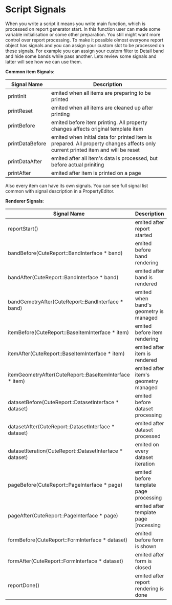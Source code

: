 Script Signals
=================
When you write a script it means you write main function, which is processed on report generator start. In this function user can made some variable initialisation or some other preparation. You still might want more control over report processing. To make it possible olmost everyone report object has signals and you can assign your custom slot to be processed on these signals. For example you can assign your custom filter to Detail band and hide some bands while pass another. Lets review some signals and latter will see how we can use them.

**Common item Signals**:

| Signal Name | Description |
|------------|------------|
| printInit | emited when all items are preparing to be printed |
| printReset | emited when all items are cleaned up after printing |
| printBefore | emited before item printing. All property changes affects original template item |
| printDataBefore | emited when initial data for printed item is prepared. All property changes affects only current printed item and will be reset |
| printDataAfter | emited after all item's data is processed, but before actual priniting |
| printAfter | emited after item is printed on a page |

Also every item can have its own signals. You can see full signal list common with signal description in a PropertyEditor.

**Renderer Signals**:

| Signal Name | Description |
|-------------|-------------|
|reportStart()| emited after report started |
|bandBefore(CuteReport::BandInterface * band) | emited before band rendering |
|bandAfter(CuteReport::BandInterface * band) | emited after band is rendered |
|bandGemetryAfter(CuteReport::BandInterface * band) | emited when band's geometry is managed |
|itemBefore(CuteReport::BaseItemInterface * item) | emited before item rendering |
|itemAfter(CuteReport::BaseItemInterface * item) | emited after item is rendered |
|itemGeometryAfter(CuteReport::BaseItemInterface * item) | emited after item's geometry managed |
|datasetBefore(CuteReport::DatasetInterface * dataset) | emited before dataset processing |
|datasetAfter(CuteReport::DatasetInterface * dataset) | emited after dataset processed |
|datasetIteration(CuteReport::DatasetInterface * dataset) | emited on every dataset iteration |
|pageBefore(CuteReport::PageInterface * page) | emited before template page processing |
|pageAfter(CuteReport::PageInterface * page) | emited after template page [rocessing |
|formBefore(CuteReport::FormInterface * dataset) | emited before form is shown |
|formAfter(CuteReport::FormInterface * dataset) | emited after form is closed |
|reportDone() | emited after report rendering is done |


